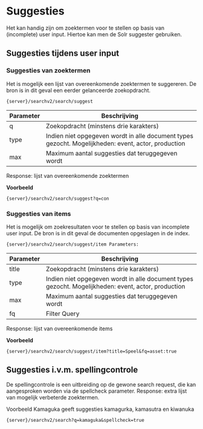 ---
---

# Suggesties

Het kan handig zijn om zoektermen voor te stellen op basis van (incomplete) user input. Hiertoe kan men de Solr suggester gebruiken.

## Suggesties tijdens user input

### Suggesties van zoektermen

Het is mogelijk een lijst van overeenkomende zoektermen te suggereren. De bron is in dit geval een eerder gelanceerde zoekopdracht.

```
{server}/searchv2/search/suggest
```

| Parameter	| Beschrijving |
|--|--|
|q|	Zoekopdracht (minstens drie karakters)|
|type|	Indien niet opgegeven wordt in alle document types gezocht. Mogelijkheden: event, actor, production
|max	| Maximum aantal suggesties dat teruggegeven wordt

Response: lijst van overeenkomende zoektermen

**Voorbeeld**

```
{server}/searchv2/search/suggest?q=con
```

### Suggesties van items

Het is mogelijk om zoekresultaten voor te stellen op basis van incomplete user input. De bron is in dit geval de documenten opgeslagen in de index.

```
{server}/searchv2/search/suggest/item Parameters:
```

| Parameter	| Beschrijving |
|--|--|
|title	| Zoekopdracht (minstens drie karakters)
|type |	Indien niet opgegeven wordt in alle document types gezocht. Mogelijkheden: event, actor, production
|max|	Maximum aantal suggesties dat teruggegeven wordt
|fq	| Filter Query|
Response: lijst van overeenkomende items

**Voorbeeld**
```
{server}/searchv2/search/suggest/item?title=Speel&fq=asset:true
```

## Suggesties i.v.m. spellingcontrole

De spellingcontrole is een uitbreiding op de gewone search request, die kan aangesproken worden via de spellcheck parameter. Response: extra lijst van mogelijk verbeterde zoektermen.

Voorbeeld Kamaguka geeft suggesties kamagurka, kamasutra en kiwanuka


```
{server}/searchv2/search?q=kamaguka&spellcheck=true
```
